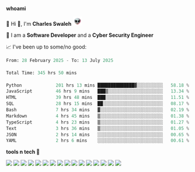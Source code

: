 **whoami**

🤪 Hi 👋, I'm **Charles Swaleh** <img src="alien.gif" height="25px">

🤖 I am a **Software Developer** and a **Cyber Security Engineer**

📈 I've been up to some/no good:

<!--START_SECTION:waka-->

```python
From: 28 February 2025 - To: 13 July 2025

Total Time: 345 hrs 50 mins

Python             201 hrs 13 mins ██████████████▓░░░░░░░░░░   58.18 %
JavaScript         46 hrs 9 mins   ███▒░░░░░░░░░░░░░░░░░░░░░   13.34 %
HTML               39 hrs 48 mins  ███░░░░░░░░░░░░░░░░░░░░░░   11.51 %
SQL                28 hrs 15 mins  ██░░░░░░░░░░░░░░░░░░░░░░░   08.17 %
Bash               7 hrs 34 mins   ▓░░░░░░░░░░░░░░░░░░░░░░░░   02.19 %
Markdown           4 hrs 45 mins   ▒░░░░░░░░░░░░░░░░░░░░░░░░   01.38 %
TypeScript         4 hrs 23 mins   ▒░░░░░░░░░░░░░░░░░░░░░░░░   01.27 %
Text               3 hrs 36 mins   ▒░░░░░░░░░░░░░░░░░░░░░░░░   01.05 %
JSON               2 hrs 14 mins   ░░░░░░░░░░░░░░░░░░░░░░░░░   00.65 %
YAML               2 hrs 6 mins    ░░░░░░░░░░░░░░░░░░░░░░░░░   00.61 %
```

<!--END_SECTION:waka-->


**tools n tech 🔭**

![](https://img.shields.io/badge/OS-Linux-informational?style=flat&logo=linux&logoColor=white&color=800020)
![](https://img.shields.io/badge/Code-JavaScript-informational?style=flat&logo=javascript&logoColor=white&color=800020)
![](https://img.shields.io/badge/Code-Python-informational?style=flat&logo=python&logoColor=white&color=800020)
![](https://img.shields.io/badge/Code-C-informational?style=flat&logo=c&logoColor=white&color=800020)
![](https://img.shields.io/badge/Code-Ruby-informational?style=flat&logo=ruby&logoColor=white&color=800020)
![](https://img.shields.io/badge/Code-Go-informational?style=flat&logo=go&logoColor=white&color=800020)
![](https://img.shields.io/badge/Framework-React-informational?style=flat&logo=react&logoColor=white&color=800020)
![](https://img.shields.io/badge/Framework-Django-informational?style=flat&logo=django&logoColor=white&color=800020)
![](https://img.shields.io/badge/Framework-Flask-informational?style=flat&logo=flask&logoColor=white&color=800020)
![](https://img.shields.io/badge/Framework-Rails-informational?style=flat&logo=Ruby&logoColor=white&color=800020)
![](https://img.shields.io/badge/Shell-Bash-informational?style=flat&logo=gnu-bash&logoColor=white&color=800020)
![](https://img.shields.io/badge/DB-PostgreSQL-informational?style=flat&logo=postgresql&logoColor=white&color=800020)
![](https://img.shields.io/badge/DB-MySQL-informational?style=flat&logo=mysql&logoColor=white&color=800020)
![](https://img.shields.io/badge/CI/CD-Docker-informational?style=flat&logo=docker&logoColor=white&color=800020)
![](https://img.shields.io/badge/CI/CD-Kubernetes-informational?style=flat&logo=kubernetes&logoColor=white&color=800020)
![](https://img.shields.io/badge/CI/CD-Jenkins-informational?style=flat&logo=jenkins&logoColor=white&color=800020)

<!-- **stats 🔭**

[![Charles's GitHub stats](https://github-readme-stats.vercel.app/api?username=mashm3ll0w&count_private=true&show_icons=true&theme=maroongold&include_all_commits=true)](https://github.com/anuraghazra/github-readme-stats)             [![Top Langs](https://github-readme-stats.vercel.app/api/top-langs/?username=mashm3ll0w&layout=compact&theme=maroongold&langs_count=6)](https://github.com/anuraghazra/github-readme-stats) -->
